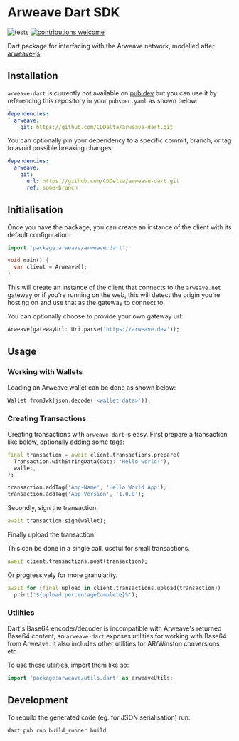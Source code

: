 # Arweave Dart SDK

![tests](https://github.com/CDDelta/arweave-dart/workflows/tests/badge.svg)
[![contributions welcome](https://img.shields.io/badge/contributions-welcome-brightgreen.svg?style=flat)](https://github.com/CDDelta/arweave-dart/issues)

Dart package for interfacing with the Arweave network, modelled after [arweave-js](https://github.com/ArweaveTeam/arweave-js).

## Installation

`arweave-dart` is currently not available on [pub.dev](https://pub.dev) but you can use it by referencing this repository in your `pubspec.yaml` as shown below:

```yaml
dependencies:
  arweave:
    git: https://github.com/CDDelta/arweave-dart.git
```

You can optionally pin your dependency to a specific commit, branch, or tag to avoid possible breaking changes:

```yaml
dependencies:
  arweave:
    git:
      url: https://github.com/CDDelta/arweave-dart.git
      ref: some-branch
```

## Initialisation

Once you have the package, you can create an instance of the client with its default configuration:

```dart
import 'package:arweave/arweave.dart';

void main() {
  var client = Arweave();
}
```

This will create an instance of the client that connects to the `arweave.net` gateway or if you're running on the web, this will detect the origin you're hosting on and use that as the gateway to connect to.

You can optionally choose to provide your own gateway url:

```dart
Arweave(gatewayUrl: Uri.parse('https://arweave.dev'));
```

## Usage

### Working with Wallets

Loading an Arweave wallet can be done as shown below:

```dart
Wallet.fromJwk(json.decode('<wallet data>'));
```

### Creating Transactions

Creating transactions with `arweave-dart` is easy. First prepare a transaction like below, optionally adding some tags:

```dart
final transaction = await client.transactions.prepare(
  Transaction.withStringData(data: 'Hello world!'),
  wallet,
);

transaction.addTag('App-Name', 'Hello World App');
transaction.addTag('App-Version', '1.0.0');
```

Secondly, sign the transaction:

```dart
await transaction.sign(wallet);
```

Finally upload the transaction.

This can be done in a single call, useful for small transactions.

```dart
await client.transactions.post(transaction);
```

Or progressively for more granularity.

```dart
await for (final upload in client.transactions.upload(transaction))
  print('${upload.percentageComplete}%');
```

### Utilities

Dart's Base64 encoder/decoder is incompatible with Arweave's returned Base64 content, so `arweave-dart` exposes utilities for working with Base64 from Arweave. It also includes other utilities for AR/Winston conversions etc.

To use these utilities, import them like so:

```dart
import 'package:arweave/utils.dart' as arweaveUtils;
```

## Development

To rebuild the generated code (eg. for JSON serialisation) run:

```shell
dart pub run build_runner build
```
